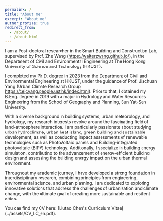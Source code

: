 ```yaml
---
permalink: /
title: "About me"
excerpt: "About me"
author_profile: true
redirect_from: 
  - /about/
  - /about.html
---
```


I am a Post-doctoral researcher in the Smart Building and Construction Lab, supervised by Prof. Zhe Wang (https://walterzwang.github.io/), in the Department of Civil and Environmental Engineering at The Hong Kong University of Science and Technology (HKUST).

I completed my Ph.D. degree in 2023 from the Department of Civil and Environmental Engineering at HKUST, under the guidance of Prof. Jiachuan Yang (Urban Climate Research Group: https://cejcyang.people.ust.hk/index.html). Prior to that, I obtained my B.Eng. degree in 2019 with a major in Hydrology and Water Resources Engineering from the School of Geography and Planning, Sun Yat-Sen University.

With a diverse background in building systems, urban meteorology, and hydrology, my research interests revolve around the fascinating field of land-atmosphere interaction. I am particularly passionate about studying urban hydroclimate, urban heat island, green building and sustainable development, as well as conducting impact assessments of renewable technologies such as PhotoVoltaic panels and Building-integrated photovoltaic (BIPV) technology. Additionally, I specialize in building energy simulation, contributing to the advancement of energy-efficient building design and assessing the building energy impact on the urban thermal environment.

Throughout my academic journey, I have developed a strong foundation in interdisciplinary research, combining principles from engineering, environmental science, and urban planning. I am dedicated to exploring innovative solutions that address the challenges of urbanization and climate change, with the ultimate goal of creating more sustainable and resilient cities.

You can find my CV here: [Liutao Chen's Curriculum Vitae] (../assets/CV_LC_en.pdf).
